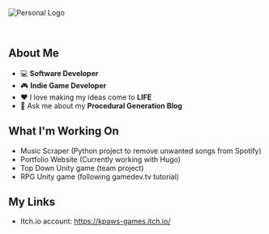 <img src="https://user-images.githubusercontent.com/58745400/117227706-afdb7800-add4-11eb-897f-c48df5445529.png" alt="Personal Logo" style="text-align: center; margin-bottom: 30px;"/>

## About Me ##
-   :computer: **Software Developer**
-   :video_game: **Indie Game Developer**
-   :heart: I love making my ideas come to **LIFE**
-   💬 Ask me about my **Procedural Generation Blog**

## What I'm Working On ##
- Music Scraper (Python project to remove unwanted songs from Spotify)
- Portfolio Website (Currently working with Hugo)
- Top Down Unity game (team project) 
- RPG Unity game (following gamedev.tv tutorial)

## My Links ##
- Itch.io account: https://kpaws-games.itch.io/
